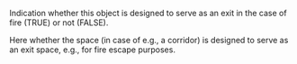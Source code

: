 Indication whether this object is designed to serve as an exit in the case of fire (TRUE) or not (FALSE).


<!-- comment -->


Here whether the space (in case of e.g., a corridor) is designed to serve as an exit space, e.g., for fire escape purposes.

